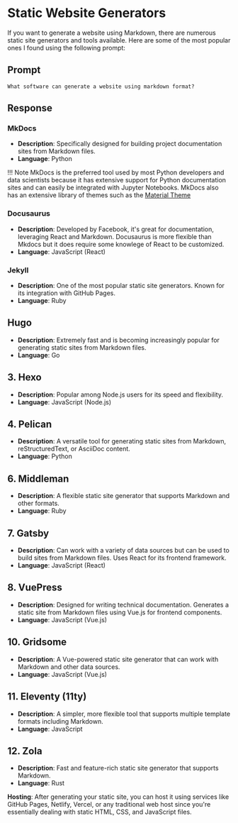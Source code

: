 # Static Website Generators

If you want to generate a website using Markdown, there are numerous static site generators and tools available. Here are some of the most popular ones I found using
the following prompt:

## Prompt

```linenums="0"
What software can generate a website using markdown format?
```

## Response

### MkDocs

- **Description**: Specifically designed for building project documentation sites from Markdown files.
- **Language**: Python

!!! Note
    MkDocs is the preferred tool used by most Python developers and 
    data scientists because it has extensive support for Python documentation sites
    and can easily be integrated with Jupyter Notebooks.
    MkDocs also has an extensive library of themes such as the [Material Theme](https://squidfunk.github.io/mkdocs-material/)


### Docusaurus
- **Description**: Developed by Facebook, it's great for documentation, leveraging React and Markdown.  Docusaurus is more flexible than Mkdocs but it does require some knowlege of
React to be customized.
- **Language**: JavaScript (React)

### Jekyll
- **Description**: One of the most popular static site generators. Known for its integration with GitHub Pages.
- **Language**: Ruby

## Hugo
- **Description**: Extremely fast and is becoming increasingly popular for generating static sites from Markdown files.
- **Language**: Go

## 3. Hexo
- **Description**: Popular among Node.js users for its speed and flexibility.
- **Language**: JavaScript (Node.js)

## 4. Pelican
- **Description**: A versatile tool for generating static sites from Markdown, reStructuredText, or AsciiDoc content.
- **Language**: Python



## 6. Middleman
- **Description**: A flexible static site generator that supports Markdown and other formats.
- **Language**: Ruby

## 7. Gatsby
- **Description**: Can work with a variety of data sources but can be used to build sites from Markdown files. Uses React for its frontend framework.
- **Language**: JavaScript (React)

## 8. VuePress
- **Description**: Designed for writing technical documentation. Generates a static site from Markdown files using Vue.js for frontend components.
- **Language**: JavaScript (Vue.js)



## 10. Gridsome
- **Description**: A Vue-powered static site generator that can work with Markdown and other data sources.
- **Language**: JavaScript (Vue.js)

## 11. Eleventy (11ty)
- **Description**: A simpler, more flexible tool that supports multiple template formats including Markdown.
- **Language**: JavaScript

## 12. Zola
- **Description**: Fast and feature-rich static site generator that supports Markdown.
- **Language**: Rust

**Hosting**: After generating your static site, you can host it using services like GitHub Pages, Netlify, Vercel, or any traditional web host since you're essentially dealing with static HTML, CSS, and JavaScript files.
